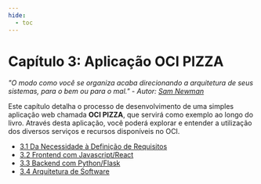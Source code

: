 ```yaml
---
hide:
  - toc
---
```


# Capítulo 3: Aplicação OCI PIZZA

_"O modo como você se organiza acaba direcionando a arquitetura de seus sistemas, para o bem ou para o mal." - Autor: [Sam Newman](https://www.linkedin.com/in/samnewman/)_

Este capítulo detalha o processo de desenvolvimento de uma simples aplicação web chamada **OCI PIZZA**, que servirá como exemplo ao longo do livro. Através desta aplicação, você poderá explorar e entender a utilização dos diversos serviços e recursos disponíveis no OCI.

- [3.1 Da Necessidade à Definição de Requisitos](./da-necessidade-a-definicao-de-requisitos.md)
- [3.2 Frontend com Javascript/React](./frontend-com-javascript-react.md)
- [3.3 Backend com Python/Flask](./backend-com-python-flask.md)
- [3.4 Arquitetura de Software](./arquitetura-de-software.md)